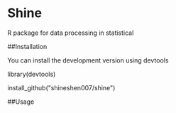 # Shine
R package for data processing in statistical

##Installation

You can install the development version using devtools

library(devtools)

install_github("shineshen007/shine")

##Usage

